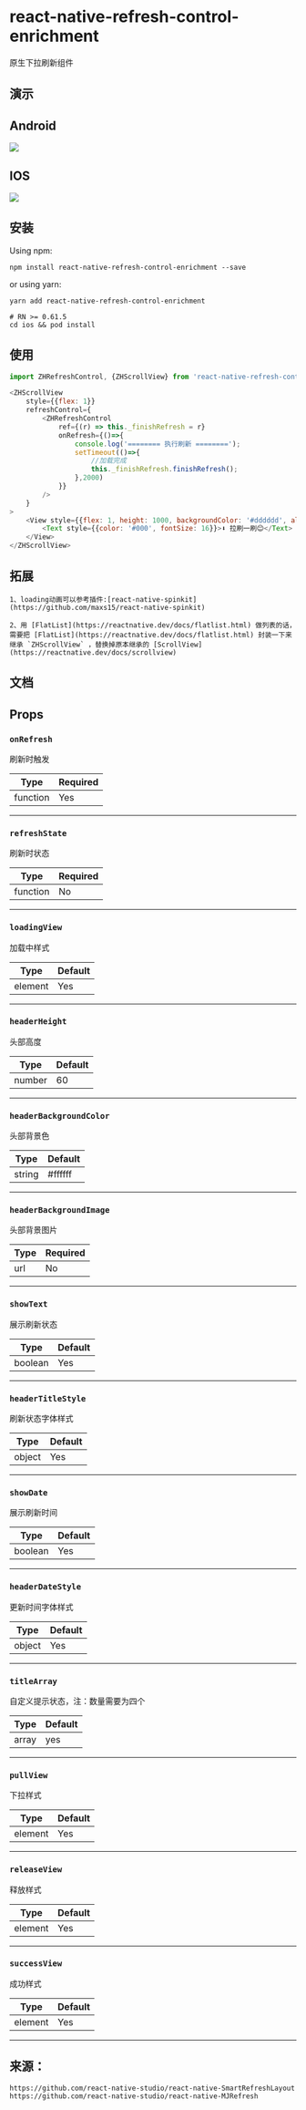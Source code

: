 # react-native-refresh-control-enrichment

原生下拉刷新组件

## 演示
## Android
![](https://github.com/gitSirzh/react-native-refresh-control-enrichment/blob/master/src/file/androidVideo.gif)

## IOS
![](https://github.com/gitSirzh/react-native-refresh-control-enrichment/blob/master/src/file/iosVideo.gif)

## 安装

Using npm:

```shell
npm install react-native-refresh-control-enrichment --save
```

or using yarn:

```shell
yarn add react-native-refresh-control-enrichment
```
```
# RN >= 0.61.5
cd ios && pod install
```

## 使用
```javascript
import ZHRefreshControl, {ZHScrollView} from 'react-native-refresh-control-enrichment';

<ZHScrollView
    style={{flex: 1}}
    refreshControl={
        <ZHRefreshControl
            ref={(r) => this._finishRefresh = r}
            onRefresh={()=>{
                console.log('======== 执行刷新 ========');
                setTimeout(()=>{
                    //加载完成
                    this._finishRefresh.finishRefresh();
                },2000)
            }}
        />
    }
>
    <View style={{flex: 1, height: 1000, backgroundColor: '#dddddd', alignItems: 'center', paddingTop: 300}}>
        <Text style={{color: '#000', fontSize: 16}}>⬇️ 拉刷一刷😊</Text>
    </View>
</ZHScrollView>
```
## 拓展
```
1、loading动画可以参考插件:[react-native-spinkit](https://github.com/maxs15/react-native-spinkit)

2、用 [FlatList](https://reactnative.dev/docs/flatlist.html) 做列表的话，需要把 [FlatList](https://reactnative.dev/docs/flatlist.html) 封装一下来继承 `ZHScrollView` ，替换掉原本继承的 [ScrollView](https://reactnative.dev/docs/scrollview)
```

## 文档

## Props

### `onRefresh`

刷新时触发

| Type | Required |
| ---- | -------- |
| function | Yes       |

---

### `refreshState`

刷新时状态

| Type | Required |
| ---- | -------- |
| function | No       |

---

### `loadingView`

加载中样式

| Type | Default |
| ---- | -------- |
| element | Yes       |

---

### `headerHeight`

头部高度

| Type | Default |
| ---- | -------- |
| number | 60       |

---

### `headerBackgroundColor`

头部背景色

| Type | Default |
| ---- | -------- |
| string | #ffffff     |

---

### `headerBackgroundImage`

头部背景图片

| Type | Required |
| ---- | -------- |
| url | No       |

---

### `showText`

展示刷新状态

| Type | Default |
| ---- | -------- |
| boolean | Yes       |

---

### `headerTitleStyle`

刷新状态字体样式

| Type | Default |
| ---- | -------- |
| object | Yes       |

---

### `showDate`

展示刷新时间

| Type | Default |
| ---- | -------- |
| boolean | Yes       |

---

### `headerDateStyle`

更新时间字体样式

| Type | Default |
| ---- | -------- |
| object | Yes       |

---

### `titleArray`

自定义提示状态，注：数量需要为四个

| Type | Default |
| ---- | -------- |
| array | yes       |

---

### `pullView`

下拉样式

| Type | Default |
| ---- | -------- |
| element | Yes       |

---

### `releaseView`

释放样式

| Type | Default |
| ---- | -------- |
| element | Yes       |

---

### `successView`

成功样式

| Type | Default |
| ---- | -------- |
| element | Yes       |

---


## 来源：
    https://github.com/react-native-studio/react-native-SmartRefreshLayout
    https://github.com/react-native-studio/react-native-MJRefresh
